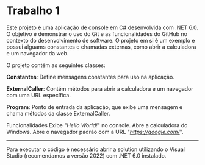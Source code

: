 # Trabalho 1
Este projeto é uma aplicação de console em C# desenvolvida com .NET 6.0. O objetivo é demonstrar o uso do Git e as funcionalidades do GitHub no contexto do desenvolvimento de software. O projeto em si é um exemplo e possui alguams constantes e chamadas externas, como abrir a calculadora e um navegador da web.

O projeto contém as seguintes classes:

**Constantes**: Define mensagens constantes para uso na aplicação.

**ExternalCaller**: Contém métodos para abrir a calculadora e um navegador com uma URL específica.

**Program**: Ponto de entrada da aplicação, que exibe uma mensagem e chama métodos da classe ExternalCaller.

Funcionalidades
Exibe "_Hello World!_" no console.
Abre a calculadora do Windows.
Abre o navegador padrão com a URL "_https://google.com/_".

<hr/>

Para executar o código é necessário abrir a solution utilizando o Visual Studio (recomendamos a versão 2022) com .NET 6.0 instalado.
